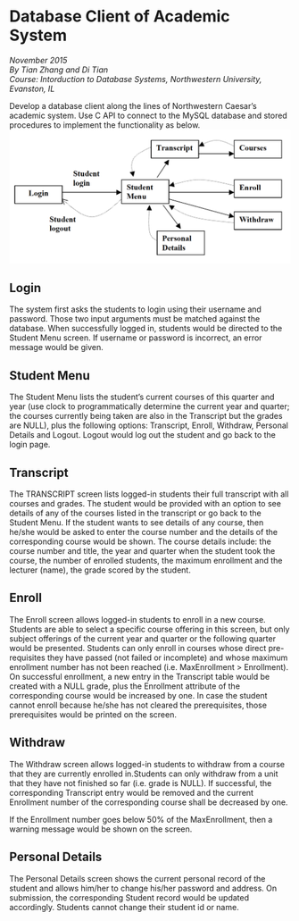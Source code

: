 # Database Client of Academic System
_November 2015_  
_By Tian Zhang and Di Tian_   
_Course: Intorduction to Database Systems, Northwestern University, Evanston, IL_

Develop a database client along the lines of Northwestern Caesar’s academic system. 
Use C API to connect to the MySQL database and stored procedures to implement the functionality as below.
![functionality](https://github.com/zhtiansweet/Database-Client-of-Academic-System/blob/master/functionality.png)

## Login
The system first asks the students to login using their username and password. Those two input arguments must be matched against 
the database. When successfully logged in, students would be directed to the Student Menu screen. If username or password is incorrect, 
an error message would be given. 

## Student Menu
The Student Menu lists the student’s current courses of this quarter and year (use clock to programmatically determine the current year
and quarter; the courses currently being taken are also in the Transcript but the grades are NULL), plus the following options: Transcript, Enroll,
Withdraw, Personal Details and Logout. Logout would log out the student and go back to the login page.

## Transcript
The TRANSCRIPT screen lists logged-in students their full transcript with all courses and grades. The student would be provided with 
an option to see details of any of the courses listed in the transcript or go back to the Student Menu. If the student wants to see 
details of any course, then he/she would be asked to enter the course number and the details of the corresponding course would be
shown. The course details include: the course number and title, the year and quarter when the student took the course, 
the number of enrolled students, the maximum enrollment and the lecturer (name), the grade scored by the student.

## Enroll
The Enroll screen allows logged-in students to enroll in a new course. Students are able to select a specific course offering 
in this screen, but only subject offerings of the current year and quarter or the following quarter would be presented. 
Students can only enroll in courses whose direct pre-requisites they have passed (not failed or incomplete) and whose maximum 
enrollment number has not been reached (i.e. MaxEnrollment > Enrollment). On successful enrollment, a new entry in the Transcript 
table would be created with a NULL grade, plus the Enrollment attribute of the corresponding course would be increased by one. 
In case the student cannot enroll because he/she has not cleared the prerequisites, those prerequisites would be printed on the screen. 

## Withdraw
The Withdraw screen allows logged-in students to withdraw from a course that they are currently enrolled in.Students can only withdraw 
from a unit that they have not finished so far (i.e. grade is NULL). If successful, the corresponding Transcript entry would be 
removed and the current Enrollment number of the corresponding course shall be decreased by one.   

If the Enrollment number goes below 50% of the MaxEnrollment, then a warning message would be shown on the screen.

## Personal Details
The Personal Details screen shows the current personal record of the student and allows him/her to change his/her password and address. 
On submission, the corresponding Student record would be updated accordingly. Students cannot change their student id or name.
